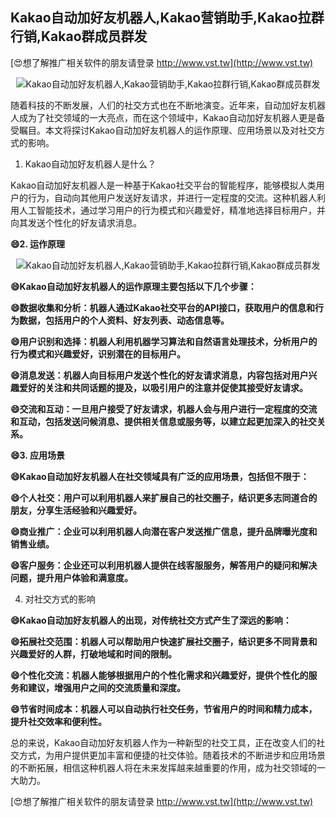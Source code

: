 ## **Kakao自动加好友机器人,Kakao营销助手,Kakao拉群行销,Kakao群成员群发**

[😍想了解推广相关软件的朋友请登录 http://www.vst.tw](http://www.vst.tw)

 <center><img src="https://vst.tw/MP4/tuiguang/png/1.png" alt="Kakao自动加好友机器人,Kakao营销助手,Kakao拉群行销,Kakao群成员群发"></center>

随着科技的不断发展，人们的社交方式也在不断地演变。近年来，自动加好友机器人成为了社交领域的一大亮点，而在这个领域中，Kakao自动加好友机器人更是备受瞩目。本文将探讨Kakao自动加好友机器人的运作原理、应用场景以及对社交方式的影响。

1. Kakao自动加好友机器人是什么？

Kakao自动加好友机器人是一种基于Kakao社交平台的智能程序，能够模拟人类用户的行为，自动向其他用户发送好友请求，并进行一定程度的交流。这种机器人利用人工智能技术，通过学习用户的行为模式和兴趣爱好，精准地选择目标用户，并向其发送个性化的好友请求消息。

**😄2. 运作原理**

 <center><img src="https://vst.tw/MP4/tuiguang/png/1.png" alt="Kakao自动加好友机器人,Kakao营销助手,Kakao拉群行销,Kakao群成员群发"></center>

**😄Kakao自动加好友机器人的运作原理主要包括以下几个步骤：**

**😄数据收集和分析：机器人通过Kakao社交平台的API接口，获取用户的信息和行为数据，包括用户的个人资料、好友列表、动态信息等。**

**😄用户识别和选择：机器人利用机器学习算法和自然语言处理技术，分析用户的行为模式和兴趣爱好，识别潜在的目标用户。**

**😄消息发送：机器人向目标用户发送个性化的好友请求消息，内容包括对用户兴趣爱好的关注和共同话题的提及，以吸引用户的注意并促使其接受好友请求。**

**😄交流和互动：一旦用户接受了好友请求，机器人会与用户进行一定程度的交流和互动，包括发送问候消息、提供相关信息或服务等，以建立起更加深入的社交关系。**

**😄3. 应用场景**

**😄Kakao自动加好友机器人在社交领域具有广泛的应用场景，包括但不限于：**

**😄个人社交：用户可以利用机器人来扩展自己的社交圈子，结识更多志同道合的朋友，分享生活经验和兴趣爱好。**

**😄商业推广：企业可以利用机器人向潜在客户发送推广信息，提升品牌曝光度和销售业绩。**

**😄客户服务：企业还可以利用机器人提供在线客服服务，解答用户的疑问和解决问题，提升用户体验和满意度。**

4. 对社交方式的影响

**😄Kakao自动加好友机器人的出现，对传统社交方式产生了深远的影响：**

**😄拓展社交范围：机器人可以帮助用户快速扩展社交圈子，结识更多不同背景和兴趣爱好的人群，打破地域和时间的限制。**

**😄个性化交流：机器人能够根据用户的个性化需求和兴趣爱好，提供个性化的服务和建议，增强用户之间的交流质量和深度。**

**😄节省时间成本：机器人可以自动执行社交任务，节省用户的时间和精力成本，提升社交效率和便利性。**

总的来说，Kakao自动加好友机器人作为一种新型的社交工具，正在改变人们的社交方式，为用户提供更加丰富和便捷的社交体验。随着技术的不断进步和应用场景的不断拓展，相信这种机器人将在未来发挥越来越重要的作用，成为社交领域的一大助力。

[😍想了解推广相关软件的朋友请登录 http://www.vst.tw](http://www.vst.tw)



